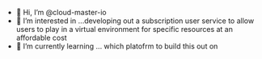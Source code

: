- 👋 Hi, I’m @cloud-master-io
- 👀 I’m interested in ...developing out a subscription user service to allow users to play in a virtual environment for specific resources at an affordable cost
- 🌱 I’m currently learning ... which platofrm to build this out on

<!---
cloud-master-io/cloud-master-io is a ✨ special ✨ repository because its `README.md` (this file) appears on your GitHub profile.
You can click the Preview link to take a look at your changes.
--->
